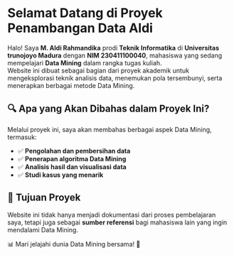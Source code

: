 # Selamat Datang di Proyek Penambangan Data Aldi

Halo! Saya **M. Aldi Rahmandika** prodi **Teknik Informatika** di **Universitas trunojoyo Madura** dengan **NIM 230411100040**, mahasiswa yang sedang mempelajari **Data Mining** dalam rangka tugas kuliah.  
Website ini dibuat sebagai bagian dari proyek akademik untuk mengeksplorasi teknik analisis data, menemukan pola tersembunyi, serta menerapkan berbagai metode Data Mining.

## 🔍 **Apa yang Akan Dibahas dalam Proyek Ini?**  

Melalui proyek ini, saya akan membahas berbagai aspek Data Mining, termasuk:  

- ✅ **Pengolahan dan pembersihan data**  
- ✅ **Penerapan algoritma Data Mining**  
- ✅ **Analisis hasil dan visualisasi data**  
- ✅ **Studi kasus yang menarik**  

## 📌 **Tujuan Proyek**  

Website ini tidak hanya menjadi dokumentasi dari proses pembelajaran saya, tetapi juga sebagai **sumber referensi** bagi mahasiswa lain yang ingin mendalami Data Mining.  

📊 Mari jelajahi dunia Data Mining bersama! 🚀  
